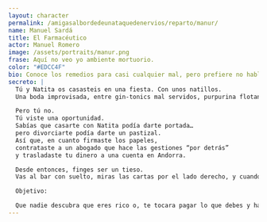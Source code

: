 ```yaml
---
layout: character
permalink: /amigasalbordedeunataquedenervios/reparto/manur/
name: Manuel Sardá
title: El Farmacéutico
actor: Manuel Romero
image: /assets/portraits/manur.png
frase: Aquí no veo yo ambiente mortuorio.
color: "#EDCC4F"
bio: Conoce los remedios para casi cualquier mal, pero prefiere no hablar mucho de sí mismo. Discreto pero risueño, Manuel navega a menudo entre divanes y secretos familiares, aunque en apariencia su vida esté bajo control farmacológico. No suele hablar mucho de su pasado, pero quien le conoce bien, sabe que nunca olvida lo que compartió con Natita esa noche en la azotea en la que se prometieron amor eterno. Ha llegado a la fiesta con un cuchillo japonés, quien sabe si para cortar el pastel o saldar cuentas con alguien.
secreto: |
  Tú y Natita os casasteis en una fiesta. Con unos natillos.
  Una boda improvisada, entre gin-tonics mal servidos, purpurina flotando en el aire y testigos que pensaban que era parte de la performance.

  Pero tú no.
  Tú viste una oportunidad.
  Sabías que casarte con Natita podía darte portada…
  pero divorciarte podía darte un pastizal.
  Así que, en cuanto firmaste los papeles,
  contrataste a un abogado que hace las gestiones “por detrás”
  y trasladaste tu dinero a una cuenta en Andorra.

  Desde entonces, finges ser un tieso.
  Vas al bar con suelto, miras las cartas por el lado derecho, y cuando pagas algo dices “madre mía cómo está todo, ¿eh?”

  Objetivo:

  Que nadie descubra que eres rico o, te tocara pagar lo que debes y hacer algún añito entre rejas.
---
```

